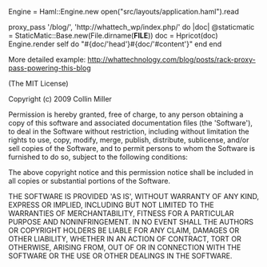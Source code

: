 Engine = Haml::Engine.new open("src/layouts/application.haml").read

proxy_pass '/blog/', 'http://whattech_wp/index.php/' do |doc|
  @staticmatic = StaticMatic::Base.new(File.dirname(__FILE__))
  doc = Hpricot(doc)
  Engine.render self do
    "#{doc/'head'}#{doc/'#content'}"
  end
end

More detailed example: http://whattechnology.com/blog/posts/rack-proxy-pass-powering-this-blog

(The MIT License)

Copyright (c) 2009 Collin Miller

Permission is hereby granted, free of charge, to any person obtaining
a copy of this software and associated documentation files (the
'Software'), to deal in the Software without restriction, including
without limitation the rights to use, copy, modify, merge, publish,
distribute, sublicense, and/or sell copies of the Software, and to
permit persons to whom the Software is furnished to do so, subject to
the following conditions:

The above copyright notice and this permission notice shall be
included in all copies or substantial portions of the Software.

THE SOFTWARE IS PROVIDED 'AS IS', WITHOUT WARRANTY OF ANY KIND,
EXPRESS OR IMPLIED, INCLUDING BUT NOT LIMITED TO THE WARRANTIES OF
MERCHANTABILITY, FITNESS FOR A PARTICULAR PURPOSE AND NONINFRINGEMENT.
IN NO EVENT SHALL THE AUTHORS OR COPYRIGHT HOLDERS BE LIABLE FOR ANY
CLAIM, DAMAGES OR OTHER LIABILITY, WHETHER IN AN ACTION OF CONTRACT,
TORT OR OTHERWISE, ARISING FROM, OUT OF OR IN CONNECTION WITH THE
SOFTWARE OR THE USE OR OTHER DEALINGS IN THE SOFTWARE.
